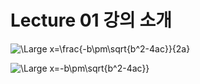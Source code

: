 # Lecture 01 강의 소개

![\Large x=\frac{-b\pm\sqrt{b^2-4ac}}{2a}](https://latex.codecogs.com/svg.latex?\Large&space;x=\frac{-b\pm\sqrt{b^2-4ac}}{2a}) 


![\Large x=-b\pm\sqrt{b^2-4ac}}](https://latex.codecogs.com/svg.latex?\Large&space;x=\frac{-b\pm\sqrt{b^2-4ac}}{2a}) 
